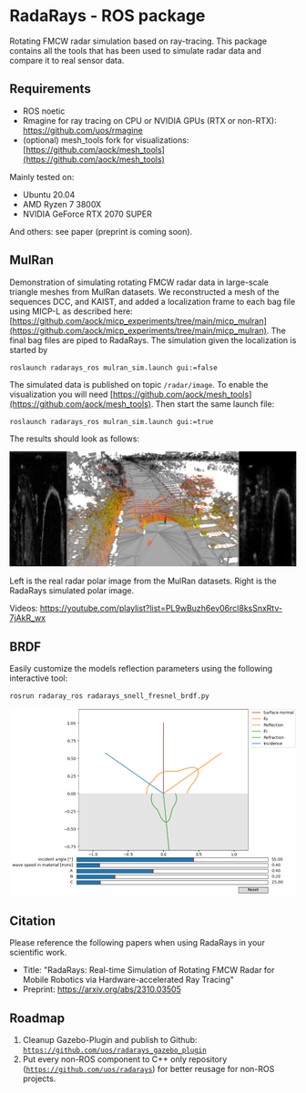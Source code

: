 # RadaRays - ROS package

Rotating FMCW radar simulation based on ray-tracing. This package contains all the tools that has been used to simulate radar data and compare it to real sensor data.

## Requirements

- ROS noetic
- Rmagine for ray tracing on CPU or NVIDIA GPUs (RTX or non-RTX): https://github.com/uos/rmagine
- (optional) mesh_tools fork for visualizations: [https://github.com/aock/mesh_tools](https://github.com/aock/mesh_tools)

Mainly tested on:
- Ubuntu 20.04
- AMD Ryzen 7 3800X
- NVIDIA GeForce RTX 2070 SUPER

And others: see paper (preprint is coming soon).

## MulRan

Demonstration of simulating rotating FMCW radar data in large-scale triangle meshes from MulRan datasets. We reconstructed a mesh of the sequences DCC, and KAIST, and added a localization frame to each bag file using MICP-L as described here: [https://github.com/aock/micp_experiments/tree/main/micp_mulran](https://github.com/aock/micp_experiments/tree/main/micp_mulran). The final bag files are piped to RadaRays. The simulation given the localization is started by


```console
roslaunch radarays_ros mulran_sim.launch gui:=false
```

The simulated data is published on topic `/radar/image`. To enable the visualization you will need [https://github.com/aock/mesh_tools](https://github.com/aock/mesh_tools). Then start the same launch file:

```console
roslaunch radarays_ros mulran_sim.launch gui:=true
```

The results should look as follows:

![BRDF](dat/kaist02_radarays_papercolor.png)

Left is the real radar polar image from the MulRan datasets. Right is the RadaRays simulated polar image.

Videos: https://youtube.com/playlist?list=PL9wBuzh6ev06rcl8ksSnxRtv-7jAkR_wx

## BRDF

Easily customize the models reflection parameters using the following interactive tool:

```console
rosrun radaray_ros radarays_snell_fresnel_brdf.py
```

![BRDF](dat/radarays_snell_fresnel_brdf.png)

## Citation

Please reference the following papers when using RadaRays in your scientific work.

- Title: "RadaRays: Real-time Simulation of Rotating FMCW Radar for Mobile Robotics via Hardware-accelerated Ray Tracing"
- Preprint: https://arxiv.org/abs/2310.03505

## Roadmap

1. Cleanup Gazebo-Plugin and publish to Github: [`https://github.com/uos/radarays_gazebo_plugin`](https://github.com/uos/radarays_gazebo_plugin)
2. Put every non-ROS component to C++ only repository ([`https://github.com/uos/radarays`](https://github.com/uos/radarays)) for better reusage for non-ROS projects.

